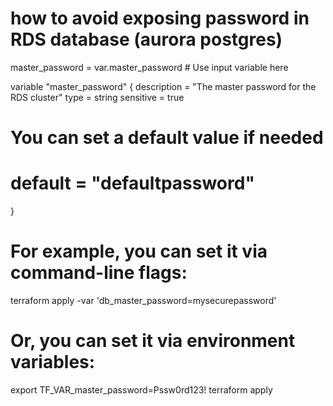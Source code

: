 # how to avoid exposing password in RDS database (aurora postgres)
master_password = var.master_password  # Use input variable here

variable "master_password" {
  description = "The master password for the RDS cluster"
  type        = string
  sensitive   = true
  # You can set a default value if needed
  # default     = "defaultpassword"
}
# For example, you can set it via command-line flags:
terraform apply -var 'db_master_password=mysecurepassword'

# Or, you can set it via environment variables:
export TF_VAR_master_password=Pssw0rd123!
terraform apply